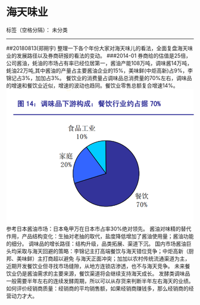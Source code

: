 ﻿# 海天味业

标签（空格分隔）： 未分类

---
##20180813(郑朔宇)
    整理一下各个年份大家对海天味儿的看法，全面复盘海天味业的发展路径以及券商研报的看法的变动。
###2014-01 
券商给的估值是25倍，公司酱油，蚝油的市场占有率已经位居第一，酱油产能108万吨，调味酱14万吨，蚝油22万吨,其中酱油的产量占主要酱油企业的15%，美味鲜(中炬高新)占9%，李锦记占3%，加加占3%。
餐饮业的消费量占调味品总消费量的70%左右，调味品的增速和餐饮业近似，增速的波动也趋同。餐饮业零售总额复合增速14%。
![调味品下游构成](https://github.com/luoluo2048/stocks_hstz/blob/master/tiaoweipin.png)
参考日本酱油市场：日本龟甲万在日本市占率30%绝对领先。
酱油对味精的替代作用，产品结构变化：生抽对老抽的取代，盐度降低增加了酱油使用量；酱油功能的细分。
调味品的增长路径：结构升级，品类拓展、渠道下沉。
国内市场酱油巨头均采取与海天回避的策略：李锦记主打高端餐饮与海天错位竞争；中炬高新（厨邦、美味鲜）主打商超以避免
与海天正面冲突；加加以农村传统流通渠道为主，近期开发餐饮业但寻找市场缝隙，从地方连锁店渗透，也不与海天竞争。
未来餐饮业仍是酱油需求的主要来源，餐饮渠道将会继续支持海天成长。
发酵类调味品一般需要半年左右的连续发酵周期，所以可以从存货来判断半年左右海天的业绩。
如何评价经销商质量：经销商的平均销售额，如果经销商赚钱多，那么经销商的经营动力才大。
###
    




